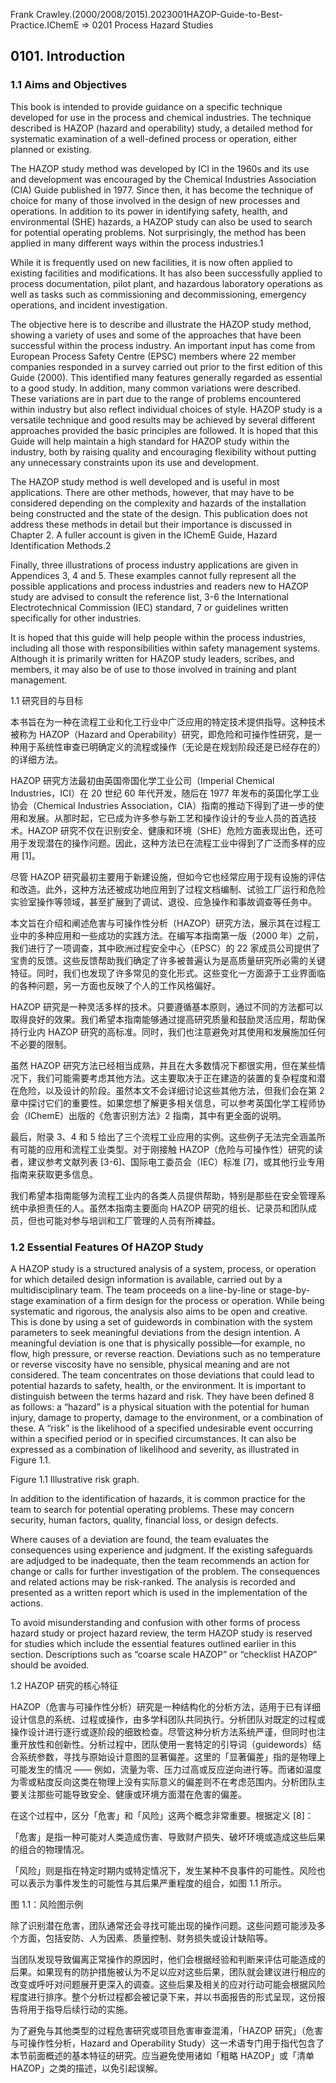 Frank Crawley.(2000/2008/2015).2023001HAZOP-Guide-to-Best-Practice.IChemE => 0201 Process Hazard Studies

## 0101. Introduction

### 1.1 Aims and Objectives 

This book is intended to provide guidance on a specific technique developed for use in the process and chemical industries. The technique described is HAZOP (hazard and operability) study, a detailed method for systematic examination of a well-defined process or operation, either planned or existing.

The HAZOP study method was developed by ICI in the 1960s and its use and development was encouraged by the Chemical Industries Association (CIA) Guide published in 1977. Since then, it has become the technique of choice for many of those involved in the design of new processes and operations. In addition to its power in identifying safety, health, and environmental (SHE) hazards, a HAZOP study can also be used to search for potential operating problems. Not surprisingly, the method has been applied in many different ways within the process industries.1 

While it is frequently used on new facilities, it is now often applied to existing facilities and modifications. It has also been successfully applied to process documentation, pilot plant, and hazardous laboratory operations as well as tasks such as commissioning and decommissioning, emergency operations, and incident investigation.

The objective here is to describe and illustrate the HAZOP study method, showing a variety of uses and some of the approaches that have been successful within the process industry. An important input has come from European Process Safety Centre (EPSC) members where 22 member companies responded in a survey carried out prior to the first edition of this Guide (2000). This identified many features generally regarded as essential to a good study. In addition, many common variations were described. These variations are in part due to the range of problems encountered within industry but also reflect individual choices of style. HAZOP study is a versatile technique and good results may be achieved by several different approaches provided the basic principles are followed. It is hoped that this Guide will help maintain a high standard for HAZOP study within the industry, both by raising quality and encouraging flexibility without putting any unnecessary constraints upon its use and development.

The HAZOP study method is well developed and is useful in most applications. There are other methods, however, that may have to be considered depending on the complexity and hazards of the installation being constructed and the state of the design. This publication does not address these methods in detail but their importance is discussed in Chapter 2. A fuller account is given in the IChemE Guide, Hazard Identification Methods.2 

Finally, three illustrations of process industry applications are given in Appendices 3, 4 and 5. These examples cannot fully represent all the possible applications and process industries and readers new to HAZOP study are advised to consult the reference list, 3-6 the International Electrotechnical Commission (IEC) standard, 7 or guidelines written specifically for other industries.

It is hoped that this guide will help people within the process industries, including all those with responsibilities within safety management systems. Although it is primarily written for HAZOP study leaders, scribes, and members, it may also be of use to those involved in training and plant management.

1.1 研究目的与目标

本书旨在为一种在流程工业和化工行业中广泛应用的特定技术提供指导。这种技术被称为 HAZOP（Hazard and Operability）研究，即危险和可操作性研究，是一种用于系统性审查已明确定义的流程或操作（无论是在规划阶段还是已经存在的）的详细方法。

HAZOP 研究方法最初由英国帝国化学工业公司（Imperial Chemical Industries，ICI）在 20 世纪 60 年代开发，随后在 1977 年发布的英国化学工业协会（Chemical Industries Association，CIA）指南的推动下得到了进一步的使用和发展。从那时起，它已成为许多参与新工艺和操作设计的专业人员的首选技术。HAZOP 研究不仅在识别安全、健康和环境（SHE）危险方面表现出色，还可用于发现潜在的操作问题。因此，这种方法已在流程工业中得到了广泛而多样的应用 [1]。

尽管 HAZOP 研究最初主要用于新建设施，但如今它也经常应用于现有设施的评估和改造。此外，这种方法还被成功地应用到了过程文档编制、试验工厂运行和危险实验室操作等领域，甚至扩展到了调试、退役、应急操作和事故调查等任务中。

本文旨在介绍和阐述危害与可操作性分析（HAZOP）研究方法，展示其在过程工业中的多种应用和一些成功的实践方法。在编写本指南第一版（2000 年）之前，我们进行了一项调查，其中欧洲过程安全中心（EPSC）的 22 家成员公司提供了宝贵的反馈。这些反馈帮助我们确定了许多被普遍认为是高质量研究所必需的关键特征。同时，我们也发现了许多常见的变化形式。这些变化一方面源于工业界面临的各种问题，另一方面也反映了个人的工作风格偏好。

HAZOP 研究是一种灵活多样的技术。只要遵循基本原则，通过不同的方法都可以取得良好的效果。我们希望本指南能够通过提高研究质量和鼓励灵活应用，帮助保持行业内 HAZOP 研究的高标准。同时，我们也注意避免对其使用和发展施加任何不必要的限制。

虽然 HAZOP 研究方法已经相当成熟，并且在大多数情况下都很实用，但在某些情况下，我们可能需要考虑其他方法。这主要取决于正在建造的装置的复杂程度和潜在危险，以及设计的阶段。虽然本文不会详细讨论这些其他方法，但我们会在第 2 章中探讨它们的重要性。如果您想了解更多相关信息，可以参考英国化学工程师协会（IChemE）出版的《危害识别方法》2 指南，其中有更全面的说明。

最后，附录 3、4 和 5 给出了三个流程工业应用的实例。这些例子无法完全涵盖所有可能的应用和流程工业类型。对于刚接触 HAZOP（危险与可操作性）研究的读者，建议参考文献列表 [3-6]、国际电工委员会（IEC）标准 [7]，或其他行业专用指南来获取更多信息。

我们希望本指南能够为流程工业内的各类人员提供帮助，特别是那些在安全管理系统中承担责任的人。虽然本指南主要面向 HAZOP 研究的组长、记录员和团队成员，但也可能对参与培训和工厂管理的人员有所裨益。

### 1.2 Essential Features Of HAZOP Study 

A HAZOP study is a structured analysis of a system, process, or operation for which detailed design information is available, carried out by a multidisciplinary team. The team proceeds on a line-by-line or stage-by-stage examination of a firm design for the process or operation. While being systematic and rigorous, the analysis also aims to be open and creative. This is done by using a set of guidewords in combination with the system parameters to seek meaningful deviations from the design intention. A meaningful deviation is one that is physically possible—for example, no flow, high pressure, or reverse reaction. Deviations such as no temperature or reverse viscosity have no sensible, physical meaning and are not considered. The team concentrates on those deviations that could lead to potential hazards to safety, health, or the environment. It is important to distinguish between the terms hazard and risk. They have been defined 8 as follows: a “hazard” is a physical situation with the potential for human injury, damage to property, damage to the environment, or a combination of these. A “risk” is the likelihood of a specified undesirable event occurring within a specified period or in specified circumstances. It can also be expressed as a combination of likelihood and severity, as illustrated in Figure 1.1.

Figure 1.1 Illustrative risk graph.

In addition to the identification of hazards, it is common practice for the team to search for potential operating problems. These may concern security, human factors, quality, financial loss, or design defects.

Where causes of a deviation are found, the team evaluates the consequences using experience and judgment. If the existing safeguards are adjudged to be inadequate, then the team recommends an action for change or calls for further investigation of the problem. The consequences and related actions may be risk-ranked. The analysis is recorded and presented as a written report which is used in the implementation of the actions.

To avoid misunderstanding and confusion with other forms of process hazard study or project hazard review, the term HAZOP study is reserved for studies which include the essential features outlined earlier in this section. Descriptions such as “coarse scale HAZOP” or “checklist HAZOP” should be avoided.

1.2 HAZOP 研究的核心特征

HAZOP（危害与可操作性分析）研究是一种结构化的分析方法，适用于已有详细设计信息的系统、过程或操作，由多学科团队共同执行。分析团队对既定的过程或操作设计进行逐行或逐阶段的细致检查。尽管这种分析方法系统严谨，但同时也注重开放性和创新性。分析过程中，团队使用一套特定的引导词（guidewords）结合系统参数，寻找与原始设计意图的显著偏差。这里的「显著偏差」指的是物理上可能发生的情况 —— 例如，流量为零、压力过高或反应逆向进行等。而诸如温度为零或粘度反向这类在物理上没有实际意义的偏差则不在考虑范围内。分析团队主要关注那些可能导致安全、健康或环境方面潜在危害的偏差。

在这个过程中，区分「危害」和「风险」这两个概念非常重要。根据定义 [8]：

「危害」是指一种可能对人类造成伤害、导致财产损失、破坏环境或造成这些后果的组合的物理情况。

「风险」则是指在特定时期内或特定情况下，发生某种不良事件的可能性。风险也可以表示为事件发生的可能性与其后果严重程度的组合，如图 1.1 所示。

图 1.1：风险图示例

除了识别潜在危害，团队通常还会寻找可能出现的操作问题。这些问题可能涉及多个方面，包括安防、人为因素、质量控制、财务损失或设计缺陷等。

当团队发现导致偏离正常操作的原因时，他们会根据经验和判断来评估可能造成的后果。如果现有的防护措施被认为不足以应对这些后果，团队就会建议进行相应的改变或呼吁对问题展开更深入的调查。这些后果及相关的应对行动可能会根据风险程度进行排序。整个分析过程都会被记录下来，并以书面报告的形式呈现，这份报告将用于指导后续行动的实施。

为了避免与其他类型的过程危害研究或项目危害审查混淆，「HAZOP 研究」（危害与可操作性分析，Hazard and Operability Study）这一术语专门用于指代包含了本节前面概述的基本特征的研究。应当避免使用诸如「粗略 HAZOP」或「清单 HAZOP」之类的描述，以免引起误解。